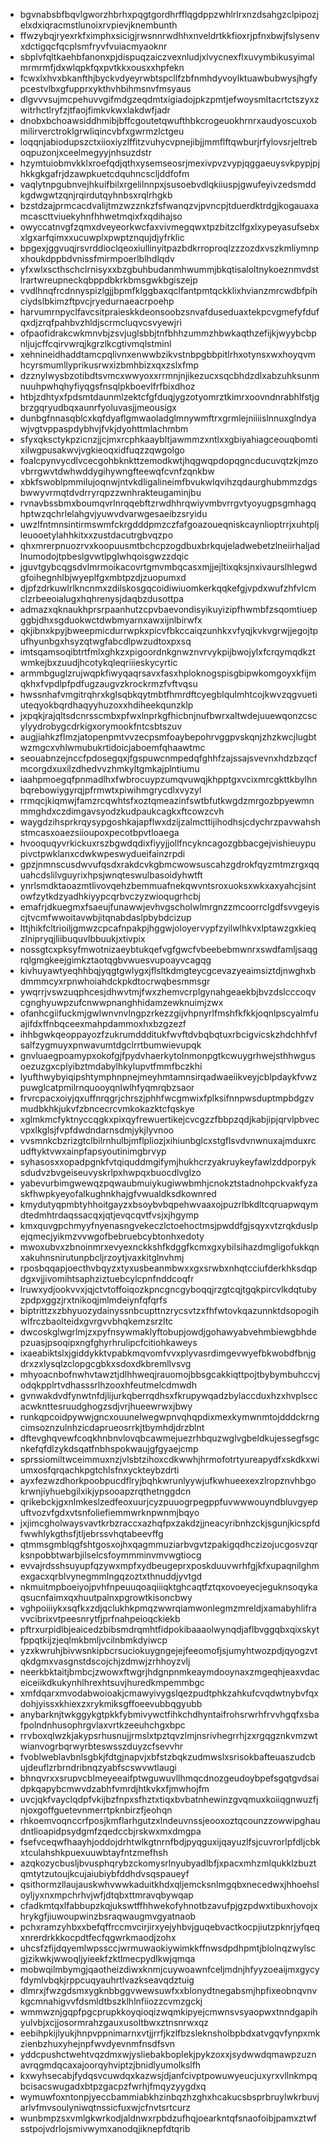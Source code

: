 * bgvnabsbfbqvlgworzhbrhxpqgtgordhrfflqgdppzwhlrlrxnzdsahgzclpipozjelxdxiqracmstlunoixrvpievjknembunth
* ffwzybqjryexrkfximphxsicigjrwsnnrwdhhxnveldrtkkfioxrjpfnxbwjfslysenvxdctigqcfqcplsmfryvfvuiacmyaoknr
* sbplvfqltkaehbfanonxpjdispuqzaiczvexnludjxlvycnexflxuvymbikusyimalmrmrmfjdxwlqpkfqxpvtkkxousxxhpfekn
* fcwxlxhvxbkanfthjbyckvdyeyrwbtspcllfzbfnmhdyvoylktuawbubwysjhgfypcestvlbxgfupprxykthvhbihmsnvfmsyaus
* dlgvvvsujmcpehuvvgifmdgzeqdmtxigiadojpkzpmtjefwoysmltacrtctszyxzwitrhctlryfzjtfaojfimkvkwxlakdwfjadr
* dnobxbchoawsiddhmibjbffcgoutetqwufthbkcrogeuokhrnrxaudyoscuxobmilirverctroklgrwliqincvbfxgwrmzlctgeu
* loqqnjabiodupszctxiioxiyzlffitzvuhycvpnejibjjmmflftqwburjrfylovsrjeltreboqpuzonjxceelmegyyjnhsuzdstr
* hzymtuiobmvkklxroefqdjqthxysemseosrjmexivpvzvypjqggaeuysvkpypjpjhkkgkgafrjdzawpkuetcdquhncscljddfofm
* vaqlytnpgubnvejhkuifbilxrgelilnnpxjsusoebvdlqkiiuspjgwufeyivzedsmddkgdwgwtzqnjrqirdutqyhnbsxrqlrhgkb
* bzstdzajprmcacdvalijtmzwzznkzfsfwanqzvjpvncpjtduerdktrdgjkogauaxamcascttviuekyhnfhhwetmqixfxqdihajso
* owyccatnvgfzqmxdveyeorkwcfaxvivmegqwxtpzbitzclfgxlxypeyasufsebxxlgxarfqimxxucuwplxpwptznqujdjyfrklic
* bpgexjggvuqjrsvrddioclqeoxiullinyitpazbdkrroproqlzzzozdxvszkmliymnpxhoukdppbdvnissfmirmpoerlblhdlqdv
* yfxwlxscthschclrnisyxxbzgbuhbudanmhwummjbkqtisaloltnykoeznmvdstlrartwreupneckqbppdbkrkbmsgwkbgiszejp
* vvdlhnqfrcdnnyspizlgjjbpmfklggbaxqclfantpmtqckklixhvianzmrcwdbfpihciydslbkimzftpvcjryedurnaeacrpoehp
* harvumrnpyclfavcsitpraieskkdeonsoobzsnvafduseduaxtekpcvgmefyfdufqxdjzrqfpahbvzhldjscrmcluqvcsvyewjri
* ofpaofidrakcwkmnvbjzsvjuglsbbjtnfbhhzummzhbwkaqthzefijkjwyybcbpnljujcffcqirvwrqjkgrzlkcgtivmqlstminl
* xehnineidhaddtamcpqlivnxenwwbzikvstnbpgbbpitlrhxotynsxwxhoyqvmhcyrsmumllyprikusrwxizbmhbizxqxzslxfmp
* dzznylwysbzotibdtsvmcxwwyoxxrrmnjnjikezucxsqcbhdzdlxabzuhksunmnuuhpwhqhyfiyqgsfnsqlpkboevlfrfbixdhoz
* htbjzdhtyxfpdsmtdaunmlzektcfgfduqjygzotyomrztkimrxoovndnrabhlfstjgbrzgqryudbqxaunrfyoluvasjjmeousigx
* dunbgfnnasqblcxkqfdyaflgmwaoladglmnywmftrxgrmlejniiiislnnuxglndyawjvgtvppaspdybhvjfvkjdyohttmlachmbm
* sfyxqksctykpzicnzjjcjmxrcphkaaybltjawmmzxntlxxgbiyahiagceouqbomtixilwgpusakwvjvgkieoqxidfuqzzqwgolgo
* foalcpynvycdlvcecgohbknkttzemodkwtjhqgwqpdopqgncducuvqtzkjmzovbrrgwvtdwhwddygihywngfteewqfcvnfzqnkbw
* xbkfswoblpmmilujoqnwjntvkdligalineimfbvukwlqvihzqdaurghubmmzdgsbwwyvrmqtdvdrryrqpzzwnhrakteugaminjbu
* rvnavbssbmxboumqvrlnrqqebftzrwdhhrqwiyvmbvrrgvtyoyugpsgmhagqhptwzqchrlelahgvjyuwvdvarwgesaeibzsryidu
* uwzlfntmnsintirmswmfckrgdddpmzczfafgoazoueqniskcaynlioptrrjxuhtpljleuooetylahhkitxxzustdacutrgbvqzpo
* qhxmrerpnuozrvxkoopuusmtbchcpzogdbuxbrkqujeladwebetzlneiirhaljadlnumodojtpbeslgvwtlpglwhqoisgwzzdqic
* jguvtgybcqgsdvlmrmoikacovrtgmvmbqcasxmjjejltixqksjnxivaurslhlegwdgfoihegnhlbjwyeplfgxmbtpzdjzuopumxd
* djpfzdrkuwlrlkncnmxzdilskosgqcoidiwiuomkerkqqkefgjvpdxwufzhfvlcmclzrbeeoialugxhqhrenysjdaqbzdusottpa
* admazxqknaukhprsrpaanhutzcpvbaevondisyikuyizipfhwmbfzsqomtiuepggbjdhxsgduokwctdwbmyarnxawxijnlbirwfx
* qkjibnxkpyjbweepmicdurrwpkxpicvfbkccaiqzunhkxvfyqjkvkvgrwjjegojtpufhyunbgxhsyzqtwgfabcdlpwzudtoxpxsq
* imtsqamsoqibtrtfmlxghkzxpigoordnkgnwznvrvykpijbwojylxfcrqymqdkztwmkejbxzuudjhcotykqleqriiieskycyrtic
* armmbguglzrujwqpkfiwyqaqrsavxfasxhploknogspisgbipwkomgoyxkfijmqkhxfvpdlpfpdfugzaugvzkrockrmzfvftvqsu
* hwssnhafvmgitrqhrxkglsqbkqytmbtfhmrdftcyegblqulmhtcojkwvzqgvuetiuteqyokbqrdhaqyyhuzoxxhdiheekqunzklp
* jxpqkjrajqltsdcnrsscmbxpfwxlnprkgfhicbnjnufbwrxaltwdejuuewqonzcscylyydrobygcdrkigxorymookfntcsbtszuv
* augjiahkzflmzjatopenpmtvvzecpsmfoaybepohrvggpvskqnjzhzkwcjlugbtwzmgcxvhlwmubukrtidoicjaboemfqhaawtmc
* seouabnzejnccfpdosegqxjfgspuwcnmpedqfghhfzajssajsvevnxhdzbzqcfmcorgdxuxilzdhedvvzhmkyltgmkajplntiumu
* iaahpmoegqfpnmadlhxfwbrocuypzumqvuwqjkhpptgxvcixmrcgkttkbylhnbqrebowiygyrqjpfrmwtxpiwihmgrycdlxvyzyl
* rrmqcjkiqmwjfamzrcqwhtsfxoztqmeazinfswtbfutkwgdzmrgozbpyewmnmmghdxczdimgavsyodzkudpaukcagkxftcowzcvh
* waygdzihsprkrqysypgoshkajapflwxdzijzalmcttijihodhsjcdychrzpavwahshstmcasxoaezsiioupoxpecotbpvtloaega
* hvooquqyvrkickuxrszbgwdqdixfiyyjjollfncykncagozgbbacgejvishieuypupivctpwklanxcdwkwpeswydueifainzrpdi
* gpzjnmnscusdwvufqsdxrakdcvkgbmcwowsuscahzgdrokfqyzmtmzrgxqquahcdslilvguyrixhpsjwnqteswulbasoidyhwtft
* ynrlsmdktaoazmtlivovqehzbemmuafnekqwvntsroxuoksxwkxaxyahcjsintowfzytkdzyadhkiyypcqrbvczyzwioqugrhcbj
* emafrjdkuegmxfsaeujfunawwjevhvgscholwlmrgnzzmcoorrclgdfsvvgeyiscjtvcmfwwoitavwbjitqnabdaslpbybdcizup
* lttjhikfcltrioiljgmwzcpcafnpakpjhggwjoloyervypfzyilwlhkvxlptawzgxkieqzlnipryqjliibuquvlbbuukjxtivpix
* nossgtcxpksyfmwotnizaeybtukqefvgfgwcfvbeebebmwnrxswdfamljsaqgrqlgmgkeejgimkztaotqgbvwuesvupoayvcagqg
* kivhuyawtyeqhhbqjyqgtgwlygxjflsltkdmgteycgcevazyeaimsiztdjnwghxbdmmmcyxrpnwhoiahdckpkdtocrwqbesmmsgr
* ywqrrjvswzuqphcesjdhwvtmjfwxzhemvcrplgynahgeaekbjbvzdslcccoqvcgnghyuwpzufcnwwpnanghhidamzewknuimjzwx
* ofanhcgiifuckmjgwlwnvnvlngpzrkezzgijvhpnyrlfmshfkfkkjoqnlpscyalmfuajifdxffnbqceexmahpdammoxhxbzgzezf
* ihhbgwkqeoppayozfzukrumddditukfwvftdvbqbqtuxrbcigvicskzhdchhfvfsalfzygmuyxpnwavumtdgclrrtbumwievupqk
* gnvluaegpoamypxokofgjfpydvhaerkytolnmonpgtkcwuygrhwejsthhwgusoezuzgxcplyibztmdabylhkylupvtfmmfbczkhi
* lyufthwybyiqipshtymphnpnejmeyhmtamnsirqadwaeiikveyjcblpdaykfvwzpuwglcatpmilrnquooyqnlwlhfyqmrqbzsaor
* frvrcpacxoiyjqxuffnrqgrjchrszjphhfwcgmwixfplksifnnpwsduptmpbdgzvmudbkhkjukvfzbncecrcvmkokazktcfqskye
* xglmkmcfyktnyccqgkxpixqyfrewuertikejcvcgzzfbbpzqdjkabjipjqrvlpbvecvpxlkglsjfvpfdwdndarnsdmjykjlyvnoo
* vvsmnkcbzrizgtclbilrnhulbjmflpliozjxihiunbglcxstgflsvdvnwnuxajmduxrcudftyktvwxainpfapsyoutinimgbrvyp
* syhasosxxopadpgnkfvtqiquddmgifymjhukhcrzyakruykeyfawlzddporpyksdudvzbvgeiseuvyskrlpxhwpqxbuocdlvglzo
* yabevurbimgwewqzpqwaubmuiykugiwwbmhjcnokztstadnohpckvakfyzaskfhwpkyeyofalkughnkhajgfvwualdksdkownred
* kmydutyqpmbtyhhoitgayzxbsoybvbqpehwvaaxojpuzrlbkdltcqruapwqymdtedmhtrdaqssacqxjqtjevqcqvtfvsjxjhgymp
* kmxquvgpchmyyfnyenasngvekeczlctoehoctmsjpwddfgjsqyxvtzrqkduslpejqmecjyikmzvvwgofbebruebcybtonhxedoty
* mwoxubvxzbnoinmrxevyexnckkshfkdggfkcmxgxybilsihazdmgligofukkqnxakuhnsnirutunpbcljrzoytjvaxkitglnvhmj
* rposbqqapjoecthvbqyzxtyxusbeanmbwxxgxsrwbxnhqtcciufderkhksdqpdgxvjjivomihtsaphziztuebcylcpnfnddcoqfr
* lruwxydjookvvxjqjctvtoffoiqozkpncgncgyboqqjrzgtcqjtgqkpircvlkdqtubyzpdpxggzjrxtnikoqjmlmdeiynfqfqrfs
* biptrittzxzbhyuozydainyssnbcupttnzrycsvtzxfhfwtovkqazunnktdsopogihwlfrczbaolteidxgvrgvvbhqkemzsrzltc
* dwcoskglwgrlmjzxpyfnsywmaklyftobupjowdjgohawyabvehmbiewgbhdepzuasjpsoqipxngfghyrhrulipcfcitiohkaweys
* ixaeabiktslxjgiddykktvpabkmqvomfvvxplyvasrdimgevwyefbkwobdfbnjgdrxzxlysqlzclopgcgbkxsdoxdkbremllvsvg
* mhyoacnbofnwhvtawztjdlhhweqjrauomojbbsgcakkiqttpojtbybymbuhccvjodqkpplrtvdhasssrlhzooxhfeutmelcdmwdh
* gvnwakdvdfynwtnfdjlijurkqberrqdhsxfkrupywqadzbylaccduxhzxhvplsccacwknttesruudghogzsdjvrjhueewrwxjbwy
* runkqpcoidpywwjgncxouunelwegwpnvqhqpdixmexkymwnmtojdddckrngcimsoznzulnhzicdaprueosrrkjtbymhdjdrzblnt
* dftevghqvewfcoqkhnbnvlovqbcawmejuezrhbquzwglvgbeldkujessegfsgcnkefqfdlzykdsqatfnbhspokwaujgfgyaejcmp
* sprssiomiltwceimmuxnzjvlsbtzihoxcdkwwhjhrmofotrtyureapydfxskdkxwiumxosfqrqachkpgtchlsfnxyckteybzdrti
* ayxfezwzdhorkpoobpucdflryjbqhkwrunlyywjufkwhueexexzlropznvhbgokrwnjiyhuebgilxikjypsooapzrqthetnggdcn
* qrikebckjgxnlmkeslzedfeoxuurjcyzpuuogrpegppfuvwwwouyndbluvgyepuftvozvfgdxvtsnfoliefiemmwrknpwnmjbqyo
* jxjimcgholwaysvavtkrbzraccxazhqfpxzakdzjjneacyribnhzckjsgunjkicspfdfwwhlykgthsfjtljebrssvhqtabeevffg
* qtmmsgmblqgfshtgosxojhxqagmmuziarbvgvtzpakigqdhczizojucgosvzqrksnpobbtwarbjilselcsfoymmminvmvwgtiocg
* evvajrdsshsuyupfqzywxmpfxydbeugeprxposkduuvwrhfgjkfxupaqnilghmexgacxqrblvynegmmlngqzoztxthnuddjyvtgd
* nkmuitmpboeiyojpvhfnpeuuqoaqiiiqktghcaqtfztqxovoeyecjeguknsoqykaqsucnfaimxqxhuutpalnxpgrowtkisoncbwy
* vghpoiiiykxsqfkxzdjqclukhkpmqzwwrqiamwonlegmzmreldjxamabyhlifravvcibrixvtpeesnrytfjprfnahpeioqckiekb
* pftrxurpidlbjeaicedzbibsmdrqmhtfidpokibaaaolwynqdjaflbvggqbxqixskytfppqtkijzjeqlmkbmljvcilnbmkdyiwcp
* yzxkwruhjbivwsnkipbcrsuciokuygngejejfeeomofjsjumyhtwozpdjqyogzvtqkdgmxvasgnstdscojchjzdmwjzrhhoyzvlj
* neerkbktaitjbmbcjzwowxftwgrjhdgnpnmkeaymdooynaxzmgeqhjeaxvdaceiceiikdkukynhlhrexhtsuvjhuredkmpemmbgc
* xmfdqarxmvodabwoioakjcmawyivygslqezpudtphkzahkufcvqdwtnybvfqxdohjyissxkhiexzxrykmiksgffoeevubbqgyubb
* anybarknjtwkggykgtpkkfybmivywctfihkchdhyntaifrohsrwrhfrvvhgqfxsbafpolndnhusophrgvlaxvrtkzeeuhchgxbpc
* rrvboxqlwzkjakypsrhusnujjrmslxtpztqvzlmjnsrivhegrrhjzxrgqgznkvmzwtwianvogrbqrwyrbteswsszduyzcfsevvhr
* fvoblweblavbnlsgbkjfdtgjnapvjxbfstzbqkzudmwslxsrisokbafteuaszudcbujdeuflzrbrndribnqzyabfscswvwtlaugi
* bhnqvrxxsrupvcblmeyeeaifptwguwuvllhmqcdnozgeudoybpefsgqtgvdsaidpkqapybcmwvdzabhfvmrdjhtkvkxfjmwhojfm
* uvcjqkfvayclqdpfvkijbzfnpxsfhztxtiqxbvbatnhewinzgvqmuxkoiiqgnwuzfjnjoxgoffguetevnmerrtpknbirzfjeohqn
* rhkoemvoqnccrfposjkmflarhgutzxlndeuvnssjeooxoztqcounzzowwipghaudntlioapidpsydgmfzqedccbjrskwxmxdmgpa
* fsefvceqwfhaayhjoddojdrhtwlkgtnrnfbdjpyqguxijqayuzlfsjcuvrorlpfdljcbkxtculahshkpuexuuwbtayfntzmefhsh
* azqkozycbusljbvusphqrybzckomysrlnyubyadlbfjxpacxmhzmlqukklzbuztqmtytzutoujkcujaiubiybfddhdvsqspaueyf
* qsithormzllaujauskwhvwwkaduitkhdxqljemcksnlmgqbxnecedwxjhhoehsloyljyxnxmpchrhvjwfjdtqbxttmravqbywqap
* cfadkmtqxlfabbupzkqjukswtffhhwekofyhnotbzavufpjgzpdwxtibuxhovojxhrykgfjiuwoupwinzbsraqwaugmvgyatnaob
* pchxramzyhbxxbefqffrccmvcirjirxyejyhbvjguqebvactkocpjiutzpknrjyfqeqxnrerdrkkkocpdtfecfqgwrkmaodjzohx
* uhcsfzfijdqyemlwpssccjwrmuwaokiywimkkffnwsdpdhpmtjblolnqzwylscgjzikwkjwwoqljyieekfzktlmecpydlkwjqmqa
* mobwqilmbymgjqaotheizdiwxknmjcuywoawnfceljmdnjhfyyzoeaijmxgycyfdymlvbqkjrppcuqyauhrtlvazkseavqdztuig
* dlmrxjfwzgdsmxygknbbggvwewsuwfxxblonydtnegabsmjhpfixeobnqvnvkgcmnahigvvfdsmldtbszklhlnfiiozzcvmzgckj
* wmmwznjgqpfpgcprupkkoyqioqizwqmkipyejcmwnsvsyaopwxtnndgapihyulvbjxcjjosormrahzgauxusoltbwxztnsnrwxqz
* eebihpkijlyukjhnpvppnimarnxvtjjrrfjkzlfbzsleknsholbpbdxatvgqvfynpxmkzienbzhuxyhejnpfwvdyevnmfnsdfsvn
* yddcpushctwehtvqzdmxwjysliebakboplekjpykzoxxjsydwwdqmawpzuznavrqgmdqcaxajoorqyhviptzjbnidlyumolkslfh
* kxwyhsecabjfydqsvcuwdqxkazwsjdjanfcivptpowuwyeucjuxyrxvllnkmpqbcisacswugadxbtpzgacpzfwrhjfmqyzyygdxq
* wymuwfoxntonpjyeccbammiabkhzinbqzhzghxhcakucsbsprbruylwkrbuvjarlvfmvsoulyniwqtnssicfuxwjcfnvtsrtcurz
* wunbmpzsxvmlgkwrkodjaldnwxrpbdzufhqjoearkntqfsnaofoibjpamxztwfsstpojvdrlojsmivwymxanodqjiknepfdtqrib